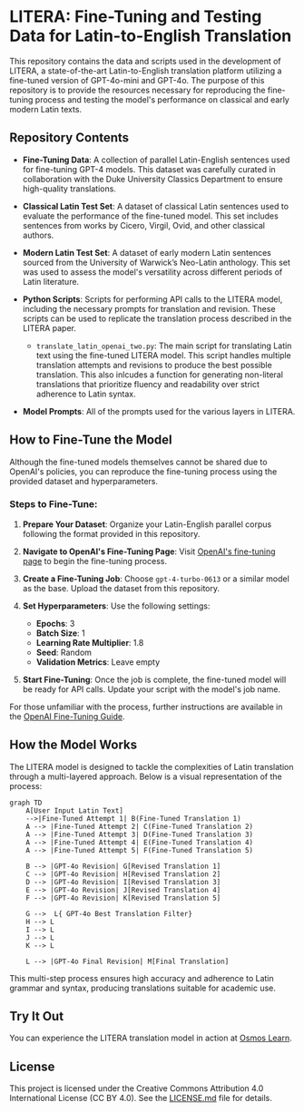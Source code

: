# LITERA: Fine-Tuning and Testing Data for Latin-to-English Translation

This repository contains the data and scripts used in the development of LITERA, a state-of-the-art Latin-to-English translation platform utilizing a fine-tuned version of GPT-4o-mini and GPT-4o. The purpose of this repository is to provide the resources necessary for reproducing the fine-tuning process and testing the model's performance on classical and early modern Latin texts.

## Repository Contents

- **Fine-Tuning Data**: A collection of parallel Latin-English sentences used for fine-tuning GPT-4 models. This dataset was carefully curated in collaboration with the Duke University Classics Department to ensure high-quality translations.

- **Classical Latin Test Set**: A dataset of classical Latin sentences used to evaluate the performance of the fine-tuned model. This set includes sentences from works by Cicero, Virgil, Ovid, and other classical authors.

- **Modern Latin Test Set**: A dataset of early modern Latin sentences sourced from the University of Warwick’s Neo-Latin anthology. This set was used to assess the model's versatility across different periods of Latin literature.

- **Python Scripts**: Scripts for performing API calls to the LITERA model, including the necessary prompts for translation and revision. These scripts can be used to replicate the translation process described in the LITERA paper.

  - `translate_latin_openai_two.py`: The main script for translating Latin text using the fine-tuned LITERA model. This script handles multiple translation attempts and revisions to produce the best possible translation. This also inlcudes a function for generating non-literal translations that prioritize fluency and readability over strict adherence to Latin syntax.
  
- **Model Prompts**: All of the prompts used for the various layers in LITERA. 

## How to Fine-Tune the Model

Although the fine-tuned models themselves cannot be shared due to OpenAI's policies, you can reproduce the fine-tuning process using the provided dataset and hyperparameters.

### Steps to Fine-Tune:

1. **Prepare Your Dataset**: Organize your Latin-English parallel corpus following the format provided in this repository.
  
2. **Navigate to OpenAI's Fine-Tuning Page**: Visit [OpenAI's fine-tuning page](https://platform.openai.com/finetune) to begin the fine-tuning process.

3. **Create a Fine-Tuning Job**: Choose `gpt-4-turbo-0613` or a similar model as the base. Upload the dataset from this repository.

4. **Set Hyperparameters**: Use the following settings:
   - **Epochs**: 3
   - **Batch Size**: 1
   - **Learning Rate Multiplier**: 1.8
   - **Seed**: Random
   - **Validation Metrics**: Leave empty

5. **Start Fine-Tuning**: Once the job is complete, the fine-tuned model will be ready for API calls. Update your script with the model's job name.

For those unfamiliar with the process, further instructions are available in the [OpenAI Fine-Tuning Guide](https://platform.openai.com/docs/guides/fine-tuning).

## How the Model Works

The LITERA model is designed to tackle the complexities of Latin translation through a multi-layered approach. Below is a visual representation of the process:

```mermaid
graph TD
    A[User Input Latin Text] 
    -->|Fine-Tuned Attempt 1| B(Fine-Tuned Translation 1)
    A --> |Fine-Tuned Attempt 2| C(Fine-Tuned Translation 2)
    A --> |Fine-Tuned Attempt 3| D(Fine-Tuned Translation 3)
    A --> |Fine-Tuned Attempt 4| E(Fine-Tuned Translation 4)
    A --> |Fine-Tuned Attempt 5| F(Fine-Tuned Translation 5)

    B --> |GPT-4o Revision| G[Revised Translation 1]
    C --> |GPT-4o Revision| H[Revised Translation 2]
    D --> |GPT-4o Revision| I[Revised Translation 3]
    E --> |GPT-4o Revision| J[Revised Translation 4]
    F --> |GPT-4o Revision| K[Revised Translation 5]

    G -->  L{ GPT-4o Best Translation Filter}
    H --> L
    I --> L
    J --> L
    K --> L

    L --> |GPT-4o Final Revision| M[Final Translation]
```

This multi-step process ensures high accuracy and adherence to Latin grammar and syntax, producing translations suitable for academic use.

## Try It Out

You can experience the LITERA translation model in action at [Osmos Learn](https://translate.osmoslearn.com).

## License

This project is licensed under the Creative Commons Attribution 4.0 International License (CC BY 4.0). See the [LICENSE.md](LICENSE.md) file for details.
